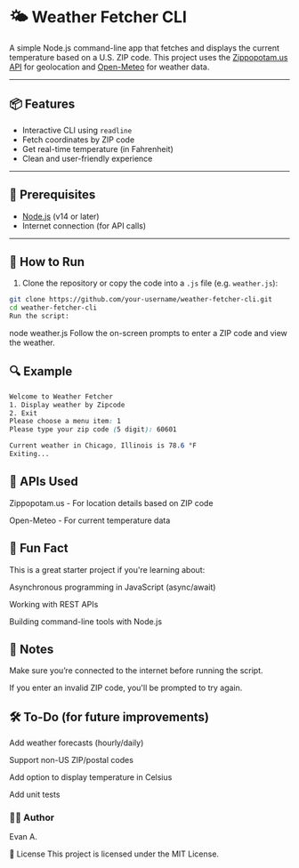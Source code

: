 # 🌤️ Weather Fetcher CLI

A simple Node.js command-line app that fetches and displays the current temperature based on a U.S. ZIP code. This project uses the [Zippopotam.us API](http://api.zippopotam.us/) for geolocation and [Open-Meteo](https://open-meteo.com/) for weather data.

---

## 📦 Features

- Interactive CLI using `readline`
- Fetch coordinates by ZIP code
- Get real-time temperature (in Fahrenheit)
- Clean and user-friendly experience

---

## 🧰 Prerequisites

- [Node.js](https://nodejs.org/) (v14 or later)
- Internet connection (for API calls)

---

## 🚀 How to Run

1. Clone the repository or copy the code into a `.js` file (e.g. `weather.js`):

```bash
git clone https://github.com/your-username/weather-fetcher-cli.git
cd weather-fetcher-cli
Run the script:
```

node weather.js
Follow the on-screen prompts to enter a ZIP code and view the weather.

## 🔍 Example

```css
Welcome to Weather Fetcher
1. Display weather by Zipcode
2. Exit
Please choose a menu item: 1
Please type your zip code (5 digit): 60601

Current weather in Chicago, Illinois is 78.6 °F
Exiting...
```

## 📡 APIs Used

Zippopotam.us - For location details based on ZIP code

Open-Meteo - For current temperature data

## 🧠 Fun Fact

This is a great starter project if you're learning about:

Asynchronous programming in JavaScript (async/await)

Working with REST APIs

Building command-line tools with Node.js

## 📌 Notes

Make sure you’re connected to the internet before running the script.

If you enter an invalid ZIP code, you'll be prompted to try again.

## 🛠️ To-Do (for future improvements)

Add weather forecasts (hourly/daily)

Support non-US ZIP/postal codes

Add option to display temperature in Celsius

Add unit tests

### 👨‍💻 Author

Evan A.

📄 License
This project is licensed under the MIT License.
